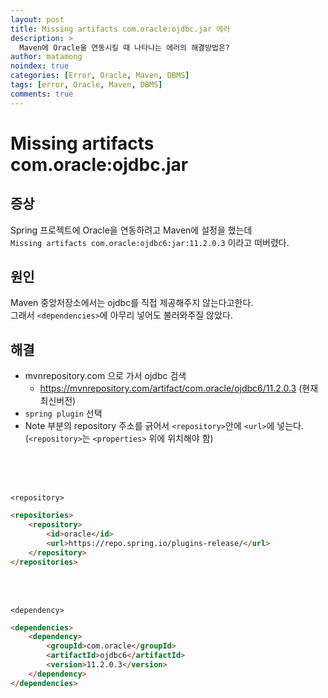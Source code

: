 ```yaml
---
layout: post
title: Missing artifacts com.oracle:ojdbc.jar 에러
description: >
  Maven에 Oracle을 연동시킬 때 나타나는 에러의 해결방법은?
author: matamong
noindex: true
categories: [Error, Oracle, Maven, DBMS]
tags: [error, Oracle, Maven, DBMS]
comments: true
---
```


# **Missing artifacts com.oracle:ojdbc.jar**

## 증상
Spring 프로젝트에 Oracle을 연동하려고 Maven에 설정을 했는데 <br>
`Missing artifacts com.oracle:ojdbc6:jar:11.2.0.3` 이라고 떠버렸다. <br>
## 원인
Maven 중앙저장소에서는 ojdbc를 직접 제공해주지 않는다고한다. <br>
그래서 `<dependencies>`에 아무리 넣어도 불러와주질 않았다.
## 해결
- mvnrepository.com 으로 가서 ojdbc 검색
    - https://mvnrepository.com/artifact/com.oracle/ojdbc6/11.2.0.3 (현재 최신버전) 
- `spring plugin` 선택
- Note 부분의 repository 주소를 긁어서 `<repository>`안에 `<url>`에 넣는다. (`<repository>`는 `<properties>` 위에 위치해야 함)

<br><br><br>

`<repository>`
```html
<repositories>
	<repository>
		<id>oracle</id>
		<url>https://repo.spring.io/plugins-release/</url>
	</repository>
</repositories>

```
<br><br>

`<dependency>`
```html
<dependencies>
	<dependency>
		<groupId>com.oracle</groupId>
		<artifactId>ojdbc6</artifactId>
		<version>11.2.0.3</version>
	</dependency>
</dependencies>
```